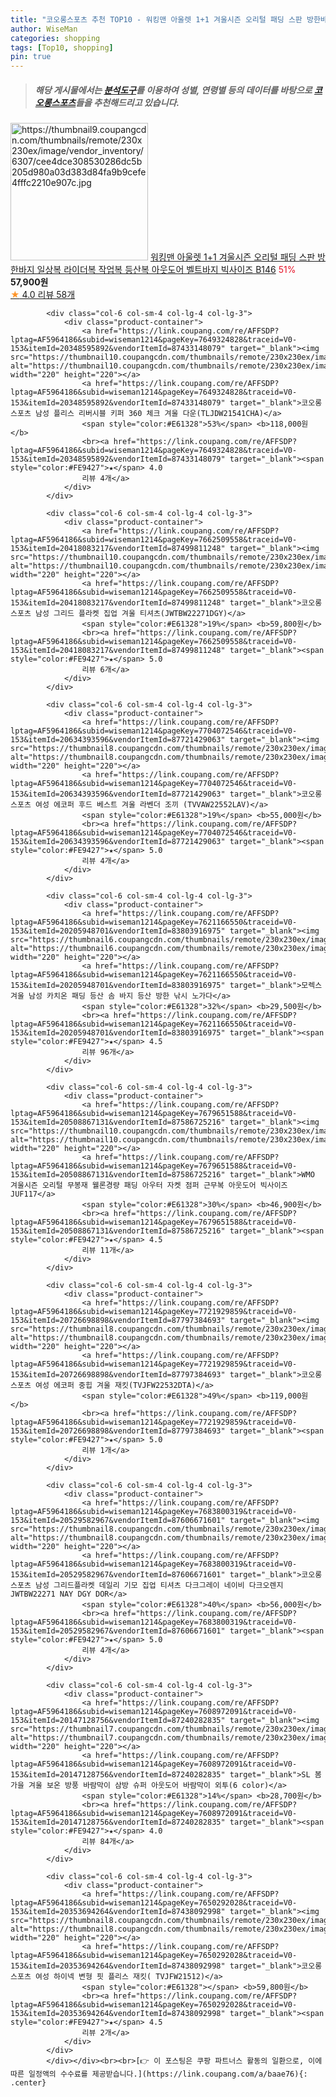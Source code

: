 ```yaml
---
title: "코오롱스포츠 추천 TOP10 - 워킹맨 아울렛 1+1 겨울시즌 오리털 패딩 스판 방한바지 일상복 라이더복 작업복 등산복 아웃도어 벨트바지 빅사이즈 B146"
author: WiseMan
categories: shopping
tags: [Top10, shopping]
pin: true
---
```


> ##### 해당 게시물에서는 [**분석도구**](https://itemscout.io/)를 이용하여 **성별**, **연령별** 등의 데이터를 바탕으로 [**코오롱스포츠**](https://link.coupang.com/a/baae76)들을 추천해드리고 있습니다.
<div class="container"><div class="row">
            <div class="col-6 col-sm-4 col-lg-4 col-lg-3">
                <div class="product-container">
                    <a href="https://link.coupang.com/re/AFFSDP?lptag=AF5964186&subid=wiseman1214&pageKey=7694980196&traceid=V0-153&itemId=20587056606&vendorItemId=87661981885" target="_blank"><img src="https://thumbnail9.coupangcdn.com/thumbnails/remote/230x230ex/image/vendor_inventory/6307/cee4dce308530286dc5b205d980a03d383d84fa9b9cefe4fffc2210e907c.jpg" alt="https://thumbnail9.coupangcdn.com/thumbnails/remote/230x230ex/image/vendor_inventory/6307/cee4dce308530286dc5b205d980a03d383d84fa9b9cefe4fffc2210e907c.jpg" width="220" height="220"></a>
                    <a href="https://link.coupang.com/re/AFFSDP?lptag=AF5964186&subid=wiseman1214&pageKey=7694980196&traceid=V0-153&itemId=20587056606&vendorItemId=87661981885" target="_blank">워킹맨 아울렛 1+1 겨울시즌 오리털 패딩 스판 방한바지 일상복 라이더복 작업복 등산복 아웃도어 벨트바지 빅사이즈 B146</a>
                    <span style="color:#E61328">51%</span> <b>57,900원</b>
                    <br><a href="https://link.coupang.com/re/AFFSDP?lptag=AF5964186&subid=wiseman1214&pageKey=7694980196&traceid=V0-153&itemId=20587056606&vendorItemId=87661981885" target="_blank"><span style="color:#FE9427">★</span> 4.0
                    리뷰 58개</a>
                </div>
            </div>
            
            <div class="col-6 col-sm-4 col-lg-4 col-lg-3">
                <div class="product-container">
                    <a href="https://link.coupang.com/re/AFFSDP?lptag=AF5964186&subid=wiseman1214&pageKey=7649324828&traceid=V0-153&itemId=20348595892&vendorItemId=87433148079" target="_blank"><img src="https://thumbnail10.coupangcdn.com/thumbnails/remote/230x230ex/image/vendor_inventory/ecac/3b0b4856a80e9fda19c058b92a6a86386c7ea82419035ac11ff55d1164cf.jpg" alt="https://thumbnail10.coupangcdn.com/thumbnails/remote/230x230ex/image/vendor_inventory/ecac/3b0b4856a80e9fda19c058b92a6a86386c7ea82419035ac11ff55d1164cf.jpg" width="220" height="220"></a>
                    <a href="https://link.coupang.com/re/AFFSDP?lptag=AF5964186&subid=wiseman1214&pageKey=7649324828&traceid=V0-153&itemId=20348595892&vendorItemId=87433148079" target="_blank">코오롱스포츠 남성 플리스 리버시블 키퍼 360 체크 겨울 다운(TLJDW21541CHA)</a>
                    <span style="color:#E61328">53%</span> <b>118,000원</b>
                    <br><a href="https://link.coupang.com/re/AFFSDP?lptag=AF5964186&subid=wiseman1214&pageKey=7649324828&traceid=V0-153&itemId=20348595892&vendorItemId=87433148079" target="_blank"><span style="color:#FE9427">★</span> 4.0
                    리뷰 4개</a>
                </div>
            </div>
            
            <div class="col-6 col-sm-4 col-lg-4 col-lg-3">
                <div class="product-container">
                    <a href="https://link.coupang.com/re/AFFSDP?lptag=AF5964186&subid=wiseman1214&pageKey=7662509558&traceid=V0-153&itemId=20418083217&vendorItemId=87499811248" target="_blank"><img src="https://thumbnail10.coupangcdn.com/thumbnails/remote/230x230ex/image/vendor_inventory/2ed0/6b75c0a3d51dfc6f39b6e7c372ec5e299de6e28399cffd90b49d29c7b3da.jpg" alt="https://thumbnail10.coupangcdn.com/thumbnails/remote/230x230ex/image/vendor_inventory/2ed0/6b75c0a3d51dfc6f39b6e7c372ec5e299de6e28399cffd90b49d29c7b3da.jpg" width="220" height="220"></a>
                    <a href="https://link.coupang.com/re/AFFSDP?lptag=AF5964186&subid=wiseman1214&pageKey=7662509558&traceid=V0-153&itemId=20418083217&vendorItemId=87499811248" target="_blank">코오롱 스포츠 남성 그리드 플라켓 집업 겨울 티셔츠(JWTBW22271DGY)</a>
                    <span style="color:#E61328">19%</span> <b>59,800원</b>
                    <br><a href="https://link.coupang.com/re/AFFSDP?lptag=AF5964186&subid=wiseman1214&pageKey=7662509558&traceid=V0-153&itemId=20418083217&vendorItemId=87499811248" target="_blank"><span style="color:#FE9427">★</span> 5.0
                    리뷰 6개</a>
                </div>
            </div>
            
            <div class="col-6 col-sm-4 col-lg-4 col-lg-3">
                <div class="product-container">
                    <a href="https://link.coupang.com/re/AFFSDP?lptag=AF5964186&subid=wiseman1214&pageKey=7704072546&traceid=V0-153&itemId=20634393596&vendorItemId=87721429063" target="_blank"><img src="https://thumbnail8.coupangcdn.com/thumbnails/remote/230x230ex/image/vendor_inventory/50a1/d3ff658ac670fe22b261dbaa0bed1600e501be8683ef70a08e1e8fcf02d2.jpg" alt="https://thumbnail8.coupangcdn.com/thumbnails/remote/230x230ex/image/vendor_inventory/50a1/d3ff658ac670fe22b261dbaa0bed1600e501be8683ef70a08e1e8fcf02d2.jpg" width="220" height="220"></a>
                    <a href="https://link.coupang.com/re/AFFSDP?lptag=AF5964186&subid=wiseman1214&pageKey=7704072546&traceid=V0-153&itemId=20634393596&vendorItemId=87721429063" target="_blank">코오롱스포츠 여성 에코퍼 후드 베스트 겨울 라벤더 조끼 (TVVAW22552LAV)</a>
                    <span style="color:#E61328">19%</span> <b>55,000원</b>
                    <br><a href="https://link.coupang.com/re/AFFSDP?lptag=AF5964186&subid=wiseman1214&pageKey=7704072546&traceid=V0-153&itemId=20634393596&vendorItemId=87721429063" target="_blank"><span style="color:#FE9427">★</span> 5.0
                    리뷰 4개</a>
                </div>
            </div>
            
            <div class="col-6 col-sm-4 col-lg-4 col-lg-3">
                <div class="product-container">
                    <a href="https://link.coupang.com/re/AFFSDP?lptag=AF5964186&subid=wiseman1214&pageKey=7621166550&traceid=V0-153&itemId=20205948701&vendorItemId=83803916975" target="_blank"><img src="https://thumbnail6.coupangcdn.com/thumbnails/remote/230x230ex/image/vendor_inventory/3d30/558e77670b4b2931bbba488c4fd35d31b1823f747d01285b27fe1c895c6f.jpg" alt="https://thumbnail6.coupangcdn.com/thumbnails/remote/230x230ex/image/vendor_inventory/3d30/558e77670b4b2931bbba488c4fd35d31b1823f747d01285b27fe1c895c6f.jpg" width="220" height="220"></a>
                    <a href="https://link.coupang.com/re/AFFSDP?lptag=AF5964186&subid=wiseman1214&pageKey=7621166550&traceid=V0-153&itemId=20205948701&vendorItemId=83803916975" target="_blank">모렉스 겨울 남성 카치온 패딩 등산 솜 바지 등산 방한 낚시 노가다</a>
                    <span style="color:#E61328">32%</span> <b>29,500원</b>
                    <br><a href="https://link.coupang.com/re/AFFSDP?lptag=AF5964186&subid=wiseman1214&pageKey=7621166550&traceid=V0-153&itemId=20205948701&vendorItemId=83803916975" target="_blank"><span style="color:#FE9427">★</span> 4.5
                    리뷰 96개</a>
                </div>
            </div>
            
            <div class="col-6 col-sm-4 col-lg-4 col-lg-3">
                <div class="product-container">
                    <a href="https://link.coupang.com/re/AFFSDP?lptag=AF5964186&subid=wiseman1214&pageKey=7679651588&traceid=V0-153&itemId=20508867131&vendorItemId=87586725216" target="_blank"><img src="https://thumbnail10.coupangcdn.com/thumbnails/remote/230x230ex/image/vendor_inventory/1ef2/599c28166d9f721638436aa5df8143f7c4a10d436d17b34883786ea92298.jpg" alt="https://thumbnail10.coupangcdn.com/thumbnails/remote/230x230ex/image/vendor_inventory/1ef2/599c28166d9f721638436aa5df8143f7c4a10d436d17b34883786ea92298.jpg" width="220" height="220"></a>
                    <a href="https://link.coupang.com/re/AFFSDP?lptag=AF5964186&subid=wiseman1214&pageKey=7679651588&traceid=V0-153&itemId=20508867131&vendorItemId=87586725216" target="_blank">WMO 겨울시즌 오리털 무봉재 웰론경량 패딩 아우터 자켓 점퍼 근무복 아웃도어 빅사이즈 JUF117</a>
                    <span style="color:#E61328">30%</span> <b>46,900원</b>
                    <br><a href="https://link.coupang.com/re/AFFSDP?lptag=AF5964186&subid=wiseman1214&pageKey=7679651588&traceid=V0-153&itemId=20508867131&vendorItemId=87586725216" target="_blank"><span style="color:#FE9427">★</span> 4.5
                    리뷰 11개</a>
                </div>
            </div>
            
            <div class="col-6 col-sm-4 col-lg-4 col-lg-3">
                <div class="product-container">
                    <a href="https://link.coupang.com/re/AFFSDP?lptag=AF5964186&subid=wiseman1214&pageKey=7721929859&traceid=V0-153&itemId=20726698898&vendorItemId=87797384693" target="_blank"><img src="https://thumbnail8.coupangcdn.com/thumbnails/remote/230x230ex/image/vendor_inventory/e7bc/4b77e516a5c13573536594a42b65e46495a3745398964c97d4da69460f2e.jpg" alt="https://thumbnail8.coupangcdn.com/thumbnails/remote/230x230ex/image/vendor_inventory/e7bc/4b77e516a5c13573536594a42b65e46495a3745398964c97d4da69460f2e.jpg" width="220" height="220"></a>
                    <a href="https://link.coupang.com/re/AFFSDP?lptag=AF5964186&subid=wiseman1214&pageKey=7721929859&traceid=V0-153&itemId=20726698898&vendorItemId=87797384693" target="_blank">코오롱스포츠 여성 에코퍼 중힙 겨울 재킷(TVJFW22532DTA)</a>
                    <span style="color:#E61328">49%</span> <b>119,000원</b>
                    <br><a href="https://link.coupang.com/re/AFFSDP?lptag=AF5964186&subid=wiseman1214&pageKey=7721929859&traceid=V0-153&itemId=20726698898&vendorItemId=87797384693" target="_blank"><span style="color:#FE9427">★</span> 5.0
                    리뷰 1개</a>
                </div>
            </div>
            
            <div class="col-6 col-sm-4 col-lg-4 col-lg-3">
                <div class="product-container">
                    <a href="https://link.coupang.com/re/AFFSDP?lptag=AF5964186&subid=wiseman1214&pageKey=7683800319&traceid=V0-153&itemId=20529582967&vendorItemId=87606671601" target="_blank"><img src="https://thumbnail8.coupangcdn.com/thumbnails/remote/230x230ex/image/vendor_inventory/c7ff/665816ee2e281a7e16e8e3682b2c3d8dfdcfa9857e21d54bf3efe2fa35a8.png" alt="https://thumbnail8.coupangcdn.com/thumbnails/remote/230x230ex/image/vendor_inventory/c7ff/665816ee2e281a7e16e8e3682b2c3d8dfdcfa9857e21d54bf3efe2fa35a8.png" width="220" height="220"></a>
                    <a href="https://link.coupang.com/re/AFFSDP?lptag=AF5964186&subid=wiseman1214&pageKey=7683800319&traceid=V0-153&itemId=20529582967&vendorItemId=87606671601" target="_blank">코오롱스포츠 남성 그리드플라켓 데일리 기모 집업 티셔츠 다크그레이 네이비 다크오렌지 JWTBW22271 NAY DGY DOR</a>
                    <span style="color:#E61328">40%</span> <b>56,000원</b>
                    <br><a href="https://link.coupang.com/re/AFFSDP?lptag=AF5964186&subid=wiseman1214&pageKey=7683800319&traceid=V0-153&itemId=20529582967&vendorItemId=87606671601" target="_blank"><span style="color:#FE9427">★</span> 5.0
                    리뷰 4개</a>
                </div>
            </div>
            
            <div class="col-6 col-sm-4 col-lg-4 col-lg-3">
                <div class="product-container">
                    <a href="https://link.coupang.com/re/AFFSDP?lptag=AF5964186&subid=wiseman1214&pageKey=7608972091&traceid=V0-153&itemId=20147128756&vendorItemId=87240282835" target="_blank"><img src="https://thumbnail7.coupangcdn.com/thumbnails/remote/230x230ex/image/vendor_inventory/0848/98a35359ed89cae8d6aca5982bcb0f629b40d3fba24291c2fe64058aecc5.jpg" alt="https://thumbnail7.coupangcdn.com/thumbnails/remote/230x230ex/image/vendor_inventory/0848/98a35359ed89cae8d6aca5982bcb0f629b40d3fba24291c2fe64058aecc5.jpg" width="220" height="220"></a>
                    <a href="https://link.coupang.com/re/AFFSDP?lptag=AF5964186&subid=wiseman1214&pageKey=7608972091&traceid=V0-153&itemId=20147128756&vendorItemId=87240282835" target="_blank">SL 봄 가을 겨울 보온 방풍 바람막이 삼방 슈퍼 아웃도어 바람막이 외투(6 color)</a>
                    <span style="color:#E61328">14%</span> <b>28,700원</b>
                    <br><a href="https://link.coupang.com/re/AFFSDP?lptag=AF5964186&subid=wiseman1214&pageKey=7608972091&traceid=V0-153&itemId=20147128756&vendorItemId=87240282835" target="_blank"><span style="color:#FE9427">★</span> 4.0
                    리뷰 84개</a>
                </div>
            </div>
            
            <div class="col-6 col-sm-4 col-lg-4 col-lg-3">
                <div class="product-container">
                    <a href="https://link.coupang.com/re/AFFSDP?lptag=AF5964186&subid=wiseman1214&pageKey=7650292028&traceid=V0-153&itemId=20353694264&vendorItemId=87438092998" target="_blank"><img src="https://thumbnail8.coupangcdn.com/thumbnails/remote/230x230ex/image/vendor_inventory/4ea8/ac0ed78bac51a43f717a491e09df57140b50cb85e39432f025671d9320be.jpg" alt="https://thumbnail8.coupangcdn.com/thumbnails/remote/230x230ex/image/vendor_inventory/4ea8/ac0ed78bac51a43f717a491e09df57140b50cb85e39432f025671d9320be.jpg" width="220" height="220"></a>
                    <a href="https://link.coupang.com/re/AFFSDP?lptag=AF5964186&subid=wiseman1214&pageKey=7650292028&traceid=V0-153&itemId=20353694264&vendorItemId=87438092998" target="_blank">코오롱스포츠 여성 하이넥 변형 핏 플리스 재킷( TVJFW21512)</a>
                    <span style="color:#E61328"></span> <b>59,800원</b>
                    <br><a href="https://link.coupang.com/re/AFFSDP?lptag=AF5964186&subid=wiseman1214&pageKey=7650292028&traceid=V0-153&itemId=20353694264&vendorItemId=87438092998" target="_blank"><span style="color:#FE9427">★</span> 4.5
                    리뷰 2개</a>
                </div>
            </div>
            </div></div><br><br>[👉 이 포스팅은 쿠팡 파트너스 활동의 일환으로, 이에 따른 일정액의 수수료를 제공받습니다.](https://link.coupang.com/a/baae76){: .center}